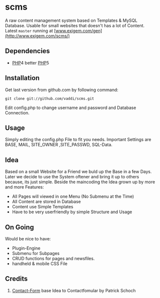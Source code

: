 # scms #

A raw content management system based on Templates & MySQL Database. Usable for small websites that doesn't has a lot of Content. Latest `master` running at [www.exigem.com/gen](http://www.exigem.com/scms/)


## Dependencies ##

*  [PHP][]4 better [PHP][]5


## Installation ##

Get last version from github.com by following command:

    git clone git://github.com/vaddi/scms.git

Edit config.php to change username and password and Database Connection.


## Usage ##

Simply editing the config.php File to fit you needs. Important Settings are BASE, MAIL, SITE_OWNER ,SITE_PASSWD, SQL-Data. 


## Idea ##

Based on a small Website for a Friend we buld up the Base in a few Days. Later we decide to use the System oftener and bring it up to others because, its just simple. Beside the maincoding the Idea grown up by more and more Features:

*  All Pages will viewed in one Menu (No Submenu at the Time) 
*  All Content are stored in Database
*  Content use Simple Templates 
*  Have to be very userfriendly by simple Structure and Usage


## On Going ##

Would be nice to have:

*  Plugin-Engine 
*  Submenu for Subpages 
*  CRUD functions for pages and newsfiles.
*  handheld & mobile CSS File


## Credits ##

1.  [Contact-Form][] base Idea to Contactfomular by Patrick Schoch


[Contact-Form]: http://www.pa-s.de/
[PHP]: http://php.net/

